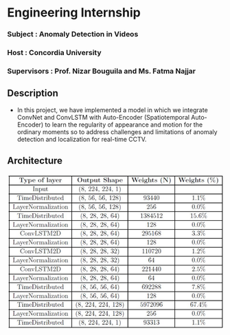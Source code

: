 # Engineering Internship

### Subject : Anomaly Detection in Videos
### Host : Concordia University
### Supervisors : Prof. Nizar Bouguila and Ms. Fatma Najjar 

## Description

- In this project, we have implemented a model in which we integrate ConvNet and ConvLSTM with Auto-Encoder (Spatiotemporal Auto-Encoder) to learn the regularity of appearance and motion for the ordinary moments so to address challenges and limitations of anomaly detection and localization for real-time CCTV.

## Architecture

![alt text](Images/Architecture.jpg?raw=true)

